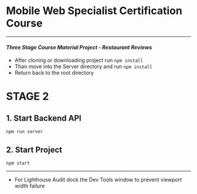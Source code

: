 # Mobile Web Specialist Certification Course

---

#### _Three Stage Course Material Project - Restaurant Reviews_

- After cloning or downloading project run `npm install`
- Than move into the Server directory and run `npm install`
- Return back to the root directory

# STAGE 2

## 1. Start Backend API

`npm run server`

## 2. Start Project

`npm start`

---

- For Lighthouse Audit dock the Dev Tools window to prevent viewport width failure
